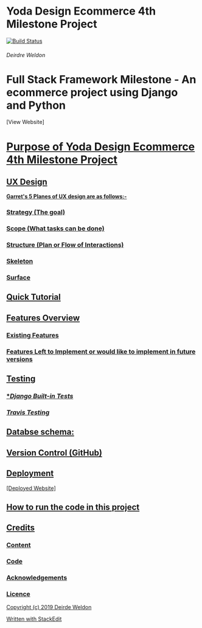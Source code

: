 # Yoda Design Ecommerce 4th Milestone Project

[![Build Status](https://travis-ci.org/Deirdre18/yoda-design-ecommerce-app-Milestone4-project.svg?branch=master)](https://travis-ci.org/Deirdre18/yoda-design-ecommerce-app-Milestone4-project)

<h6>Deirdre Weldon</h6>

<h1>Full Stack Framework Milestone - An ecommerce project using Django and Python</h1>

[View Website]<a href="https://yoda-design.herokuapp.com/" target="_blank">

# **Purpose of Yoda Design Ecommerce 4th Milestone Project**


## **UX Design**


**Garret's 5 Planes of UX design are as follows:-**

### **Strategy (The goal)**

### **Scope (What tasks can be done)**

### **Structure (Plan or Flow of Interactions)**

### **Skeleton**

### **Surface**

## Quick Tutorial

## **Features Overview**

### **Existing Features**

### **Features Left to Implement or would like to implement in future versions**

## **Testing**

### **Django Built-in Tests*

### ***Travis Testing***

## Databse schema:

## **Version Control (GitHub)**

## **Deployment**

[Deployed Website]<a href="https://yoda-design.herokuapp.com/" target="_blank">

## **How to run the code in this project**

## **Credits**

### **Content**

### **Code**

### **Acknowledgements**

### Licence
Copyright (c) 2019 Deirde Weldon

Written with [StackEdit](https://stackedit.io/)
